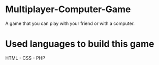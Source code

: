 # Multiplayer-Computer-Game
A game that you can play with your friend or with a computer.


# Used languages to build this game
HTML - CSS - PHP
